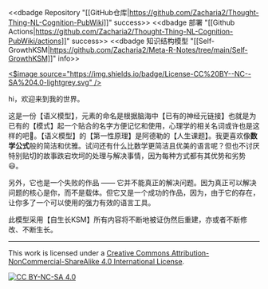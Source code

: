 <<dbadge Repository "[[GitHub仓库|https://github.com/Zacharia2/Thought-Thing-NL-Cognition-PubWiki]]" success>> <<dbadge 部署 "[[Github Actions|https://github.com/Zacharia2/Thought-Thing-NL-Cognition-PubWiki/actions]]" success>> <<dbadge 知识结构模型 "[[Self-GrowthKSM|https://github.com/Zacharia2/Meta-R-Notes/tree/main/Self-GrowthKSM]]" info>>

<a href="http://creativecommons.org/licenses/by-nc-sa/4.0/">
<$image source="https://img.shields.io/badge/License-CC%20BY--NC--SA%204.0-lightgrey.svg" />
</a>

hi，欢迎来到我的世界。


这是一份【语义模型】，元素的命名是根据脑海中【已有的神经元链接】也就是为已有的【模式】起一个贴合的名字方便记忆和使用，心理学的相关名词或许也是这样的吧🤔。【语义模型】的【第一性原理】是阿德勒的【人生课题】。我更喜欢像**数学公式**般的简洁和优雅。试问还有什么比数学更简洁且优美的语言呢？但也不讨厌特别贴切的故事跌宕坎坷的处理与解决事情，因为每种方式都有其优势和劣势😃。

另外，它也是一个失败的作品 —— 它并不能真正的解决问题。因为真正可以解决问题的核心是你，而不是载体。但它又是一个成功的作品，因为，由于它的存在，让你多了一个可以使用的强力有效的语言工具。

此模型采用【自生长KSM】所有内容将不断地被证伪然后重建，亦或者不断修改、不断生长。


---

This work is licensed under a
[Creative Commons Attribution-NonCommercial-ShareAlike 4.0 International License][cc-by-nc-sa].

[![CC BY-NC-SA 4.0][cc-by-nc-sa-image]][cc-by-nc-sa]



[cc-by-nc-sa]: http://creativecommons.org/licenses/by-nc-sa/4.0/
[cc-by-nc-sa-image]: https://licensebuttons.net/l/by-nc-sa/4.0/88x31.png
[cc-by-nc-sa-shield]: https://img.shields.io/badge/License-CC%20BY--NC--SA%204.0-lightgrey.svg
